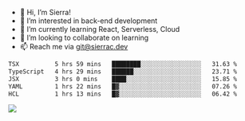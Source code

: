 - 👋 Hi, I’m Sierra!
- 👀 I’m interested in back-end development
- 🌱 I’m currently learning React, Serverless, Cloud
- 💞️ I’m looking to collaborate on learning
- 📫 Reach me via git@sierrac.dev

<!--START_SECTION:waka-->

```txt
TSX          5 hrs 59 mins   ████████░░░░░░░░░░░░░░░░░   31.63 %
TypeScript   4 hrs 29 mins   ██████░░░░░░░░░░░░░░░░░░░   23.71 %
JSX          3 hrs 0 mins    ████░░░░░░░░░░░░░░░░░░░░░   15.85 %
YAML         1 hrs 22 mins   █▓░░░░░░░░░░░░░░░░░░░░░░░   07.26 %
HCL          1 hrs 13 mins   █▓░░░░░░░░░░░░░░░░░░░░░░░   06.42 %
```

<!--END_SECTION:waka-->


![](https://hit.yhype.me/github/profile?user_id=7351311)
